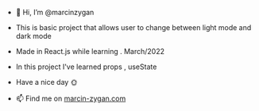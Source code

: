 - 👋 Hi, I’m @marcinzygan 

- This is basic project that allows user to change between light mode and dark mode  
- Made in React.js while learning . March/2022
- In this project I've learned props , useState  


- Have a nice day 🌞



- 📫 Find me on <a href="https://marcin-zygan.com">marcin-zygan.com</a>